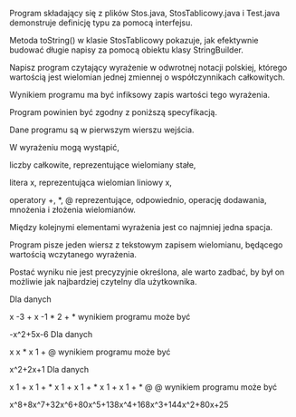 Program składający się z plików Stos.java, StosTablicowy.java i Test.java demonstruje definicję typu za pomocą interfejsu.

Metoda toString() w klasie StosTablicowy pokazuje, jak efektywnie budować długie napisy za pomocą obiektu klasy StringBuilder.

Napisz program czytający wyrażenie w odwrotnej notacji polskiej, którego wartością jest wielomian jednej zmiennej o współczynnikach całkowitych.

Wynikiem programu ma być infiksowy zapis wartości tego wyrażenia.

Program powinien być zgodny z poniższą specyfikacją.

Dane programu są w pierwszym wierszu wejścia.

W wyrażeniu mogą wystąpić,

liczby całkowite, reprezentujące wielomiany stałe,

litera x, reprezentująca wielomian liniowy x,

operatory +, *, @ reprezentujące, odpowiednio, operację dodawania, mnożenia i złożenia wielomianów.

Między kolejnymi elementami wyrażenia jest co najmniej jedna spacja.

Program pisze jeden wiersz z tekstowym zapisem wielomianu, będącego wartością wczytanego wyrażenia.

Postać wyniku nie jest precyzyjnie określona, ale warto zadbać, by był on możliwie jak najbardziej czytelny dla użytkownika.

Dla danych

x -3 + x -1 * 2 + *
wynikiem programu może być

-x^2+5x-6
Dla danych

x x * x 1 + @
wynikiem programu może być

x^2+2x+1
Dla danych

x 1 + x 1 + * x 1 + x 1 + * x 1 + x 1 + * @ @
wynikiem programu może być

x^8+8x^7+32x^6+80x^5+138x^4+168x^3+144x^2+80x+25
